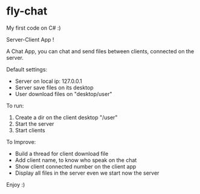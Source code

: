 # fly-chat

My first code on C# :)

Server-Client App !

A Chat App, you can chat and send files between clients, connected on the server.


Default settings:
- Server on local ip: 127.0.0.1
- Server save files on its desktop
- User download files on "desktop/user" 


To run:
1. Create a dir on the client desktop "/user"
2. Start the server
3. Start clients



To Improve:
- Build a thread for client download file
- Add client name, to know who speak on the chat
- Show client connected number on the client app
- Display all files in the server even we start now the server


Enjoy :)
